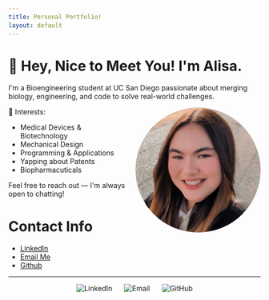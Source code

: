 ```yaml
---
title: Personal Portfolio!
layout: default
---
```


<style>
  .profile-pic {
    border-radius: 50%;
    max-width: 100%;
    height: auto;
    float: right;
    margin-left: 1em;
    margin-bottom: 1em;
  }

  @media (min-width: 768px) {
    .profile-pic {
      max-width: 250px;
    }
  }
</style>

# 👋 Hey, Nice to Meet You! I'm Alisa.

I'm a Bioengineering student at UC San Diego passionate about merging biology, engineering, and code to solve real-world challenges.

<img src="docs/assets/IMG_20250104_175820_524.jpg" 
     alt="Profile photo" 
     class="profile-pic" />

🌱 Interests:  
- Medical Devices & Biotechnology
- Mechanical Design  
- Programming & Applications
- Yapping about Patents
- Biopharmacuticals

Feel free to reach out — I'm always open to chatting!

# Contact Info
- [LinkedIn](https://www.linkedin.com/in/alisakunimoto/)
- [Email Me](mailto:alisakunimoto@gmail.com)
- [Github](https://github.com/ari-kuni)


<hr />

<p align="center">
  <a href="https://www.linkedin.com/in/alisakunimoto/" target="_blank" style="text-decoration: none;">
    <img src="https://cdn.jsdelivr.net/gh/devicons/devicon/icons/linkedin/linkedin-original.svg"
         width="30" alt="LinkedIn" style="margin: 0 10px;" />
  </a>

  <a href="mailto:alisakunimoto@gmail.com" style="text-decoration: none;">
    <img src="https://upload.wikimedia.org/wikipedia/commons/4/4e/Gmail_Icon.png" 
         width="30" alt="Email" style="margin: 0 10px;" />
  </a>

  <a href="https://github.com/ari-kuni" target="_blank" style="text-decoration: none;">
    <img src="https://cdn.jsdelivr.net/gh/devicons/devicon/icons/github/github-original.svg"
         width="30" alt="GitHub" style="margin: 0 10px;" />
</a>

</p>
